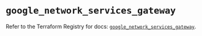 # `google_network_services_gateway`

Refer to the Terraform Registry for docs: [`google_network_services_gateway`](https://registry.terraform.io/providers/hashicorp/google/6.32.0/docs/resources/network_services_gateway).
